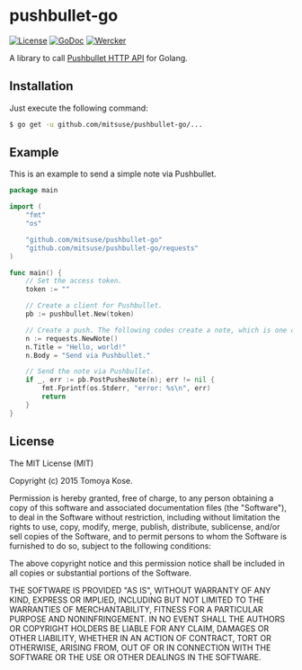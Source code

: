 # pushbullet-go

[![License](https://img.shields.io/badge/license-MIT-yellowgreen.svg?style=flat-square)][license]
[![GoDoc](https://img.shields.io/badge/godoc-reference-blue.svg?style=flat-square)][godoc]
[![Wercker](http://img.shields.io/wercker/ci/54eb41b6d9b14636631c567f.svg?style=flat-square)][wercker]

[license]: LICENSE.txt
[godoc]: http://godoc.org/github.com/mitsuse/pushbullet-go
[wercker]: https://app.wercker.com/project/bykey/2153719836dc1ecc109b8daf75beb7e1

A library to call [Pushbullet HTTP API](https://docs.pushbullet.com/#http) for Golang. 

## Installation

Just execute the following command:

```bash
$ go get -u github.com/mitsuse/pushbullet-go/...
```

## Example

This is an example to send a simple note via Pushbullet.

```go
package main

import (
	"fmt"
	"os"

	"github.com/mitsuse/pushbullet-go"
	"github.com/mitsuse/pushbullet-go/requests"
)

func main() {
	// Set the access token.
	token := ""

	// Create a client for Pushbullet.
	pb := pushbullet.New(token)

	// Create a push. The following codes create a note, which is one of push types.
	n := requests.NewNote()
	n.Title = "Hello, world!"
	n.Body = "Send via Pushbullet."

	// Send the note via Pushbullet.
	if _, err := pb.PostPushesNote(n); err != nil {
		fmt.Fprintf(os.Stderr, "error: %s\n", err)
		return
	}
}
```

## License

The MIT License (MIT)

Copyright (c) 2015 Tomoya Kose.

Permission is hereby granted, free of charge, to any person obtaining a copy
of this software and associated documentation files (the "Software"), to deal
in the Software without restriction, including without limitation the rights
to use, copy, modify, merge, publish, distribute, sublicense, and/or sell
copies of the Software, and to permit persons to whom the Software is
furnished to do so, subject to the following conditions:

The above copyright notice and this permission notice shall be included in
all copies or substantial portions of the Software.

THE SOFTWARE IS PROVIDED "AS IS", WITHOUT WARRANTY OF ANY KIND, EXPRESS OR
IMPLIED, INCLUDING BUT NOT LIMITED TO THE WARRANTIES OF MERCHANTABILITY,
FITNESS FOR A PARTICULAR PURPOSE AND NONINFRINGEMENT. IN NO EVENT SHALL THE
AUTHORS OR COPYRIGHT HOLDERS BE LIABLE FOR ANY CLAIM, DAMAGES OR OTHER
LIABILITY, WHETHER IN AN ACTION OF CONTRACT, TORT OR OTHERWISE, ARISING FROM,
OUT OF OR IN CONNECTION WITH THE SOFTWARE OR THE USE OR OTHER DEALINGS IN
THE SOFTWARE.
